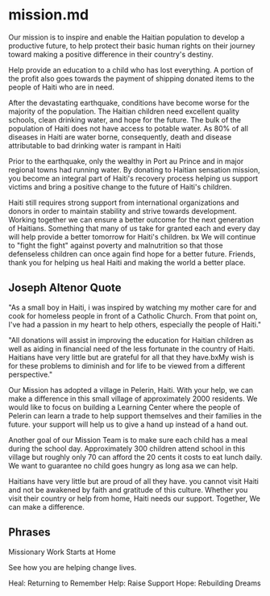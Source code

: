 # mission.md

Our mission is to inspire and enable the Haitian population to develop a productive future, to help protect their basic human rights on their journey toward making a positive difference in their country's destiny.

Help provide an education to a child who has lost everything. A portion of the profit also goes towards the payment of shipping donated items to the people of Haiti who are in need.

After the devastating earthquake, conditions have become worse for the majority of the population. The Haitian children need excellent quality schools, clean drinking water, and hope for the future. The bulk of the population of Haiti does not have access to potable water. As 80% of all diseases in Haiti are water borne, consequently, death and disease attributable to bad drinking water is rampant in Haiti

Prior to the earthquake, only the wealthy in Port au Prince and in major regional towns had running water. By donating to Haitian sensation mission, you become an integral part of Haiti's recovery process helping us support victims and bring a positive change to the future of Haiti's children.

Haiti still requires strong support from international organizations and donors in order to maintain stability and strive towards development. Working together we can ensure a better outcome for the next generation of Haitians. Something that many of us take for granted each and every day will help provide a better tomorrow for Haiti's children. bx
We will continue to "fight the fight" against poverty and malnutrition so that those defenseless children can once again find hope for a better future. Friends, thank you for helping us heal Haiti and making the world a better place.

## Joseph Altenor Quote

"As a small boy in Haiti, i was inspired by watching my mother care for and cook for homeless people in front of a Catholic Church. From that point on, I've had a passion in my heart to help others, especially the people of Haiti."

"All donations will assist in improving the education for Haitian children as well as aiding in financial need of the less fortunate in the country of Haiti. Haitians have very little but are grateful for all that they have.bxMy wish is for these problems to diminish and for life to be viewed from a different perspective."

Our Mission has adopted a village in Pelerin, Haiti. With your help, we can make a difference in this small village of approximately 2000 residents. We would like to focus on building a Learning Center where the people of Pelerin can learn a trade to help support themselves and their families in the future. your support will help us to give a hand up instead of a hand out.

Another goal of our Mission Team is to make sure each child has a meal during the school day. Approximately 300 children attend school in this village but roughly only 70 can afford the 20 cents it costs to eat lunch daily. We want to guarantee no child goes hungry as long asa we can help.

Haitians have very little but are proud of all they have. you cannot visit Haiti and not be awakened by faith and gratitude of this culture. Whether you visit their country or help from home, Haiti needs our support. Together, We can make a difference.

## Phrases

Missionary Work Starts at Home

See how you are helping change lives.

Heal: Returning to Remember
Help: Raise Support
Hope: Rebuilding Dreams
